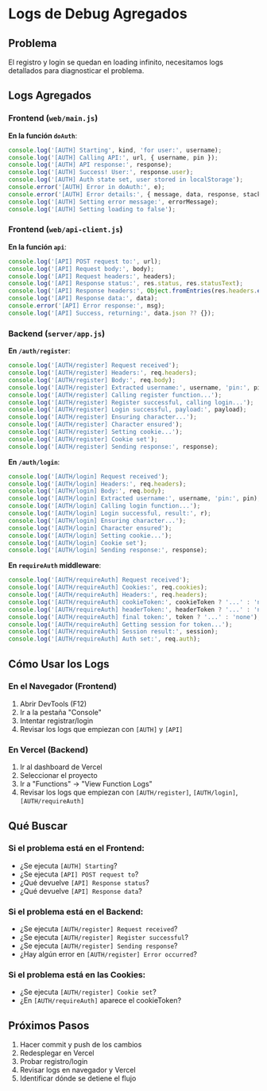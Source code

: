 # Logs de Debug Agregados

## Problema

El registro y login se quedan en loading infinito, necesitamos logs detallados para diagnosticar el problema.

## Logs Agregados

### Frontend (`web/main.js`)

**En la función `doAuth`**:
```javascript
console.log('[AUTH] Starting', kind, 'for user:', username);
console.log('[AUTH] Calling API:', url, { username, pin });
console.log('[AUTH] API response:', response);
console.log('[AUTH] Success! User:', response.user);
console.log('[AUTH] Auth state set, user stored in localStorage');
console.error('[AUTH] Error in doAuth:', e);
console.error('[AUTH] Error details:', { message, data, response, stack });
console.log('[AUTH] Setting error message:', errorMessage);
console.log('[AUTH] Setting loading to false');
```

### Frontend (`web/api-client.js`)

**En la función `api`**:
```javascript
console.log('[API] POST request to:', url);
console.log('[API] Request body:', body);
console.log('[API] Request headers:', headers);
console.log('[API] Response status:', res.status, res.statusText);
console.log('[API] Response headers:', Object.fromEntries(res.headers.entries()));
console.log('[API] Response data:', data);
console.error('[API] Error response:', msg);
console.log('[API] Success, returning:', data.json ?? {});
```

### Backend (`server/app.js`)

**En `/auth/register`**:
```javascript
console.log('[AUTH/register] Request received');
console.log('[AUTH/register] Headers:', req.headers);
console.log('[AUTH/register] Body:', req.body);
console.log('[AUTH/register] Extracted username:', username, 'pin:', pin);
console.log('[AUTH/register] Calling register function...');
console.log('[AUTH/register] Register successful, calling login...');
console.log('[AUTH/register] Login successful, payload:', payload);
console.log('[AUTH/register] Ensuring character...');
console.log('[AUTH/register] Character ensured');
console.log('[AUTH/register] Setting cookie...');
console.log('[AUTH/register] Cookie set');
console.log('[AUTH/register] Sending response:', response);
```

**En `/auth/login`**:
```javascript
console.log('[AUTH/login] Request received');
console.log('[AUTH/login] Headers:', req.headers);
console.log('[AUTH/login] Body:', req.body);
console.log('[AUTH/login] Extracted username:', username, 'pin:', pin);
console.log('[AUTH/login] Calling login function...');
console.log('[AUTH/login] Login successful, result:', r);
console.log('[AUTH/login] Ensuring character...');
console.log('[AUTH/login] Character ensured');
console.log('[AUTH/login] Setting cookie...');
console.log('[AUTH/login] Cookie set');
console.log('[AUTH/login] Sending response:', response);
```

**En `requireAuth` middleware**:
```javascript
console.log('[AUTH/requireAuth] Request received');
console.log('[AUTH/requireAuth] Cookies:', req.cookies);
console.log('[AUTH/requireAuth] Headers:', req.headers);
console.log('[AUTH/requireAuth] cookieToken:', cookieToken ? '...' : 'none');
console.log('[AUTH/requireAuth] headerToken:', headerToken ? '...' : 'none');
console.log('[AUTH/requireAuth] final token:', token ? '...' : 'none');
console.log('[AUTH/requireAuth] Getting session for token...');
console.log('[AUTH/requireAuth] Session result:', session);
console.log('[AUTH/requireAuth] Auth set:', req.auth);
```

## Cómo Usar los Logs

### En el Navegador (Frontend)
1. Abrir DevTools (F12)
2. Ir a la pestaña "Console"
3. Intentar registrar/login
4. Revisar los logs que empiezan con `[AUTH]` y `[API]`

### En Vercel (Backend)
1. Ir al dashboard de Vercel
2. Seleccionar el proyecto
3. Ir a "Functions" → "View Function Logs"
4. Revisar los logs que empiezan con `[AUTH/register]`, `[AUTH/login]`, `[AUTH/requireAuth]`

## Qué Buscar

### Si el problema está en el Frontend:
- ¿Se ejecuta `[AUTH] Starting`?
- ¿Se ejecuta `[API] POST request to`?
- ¿Qué devuelve `[API] Response status`?
- ¿Qué devuelve `[API] Response data`?

### Si el problema está en el Backend:
- ¿Se ejecuta `[AUTH/register] Request received`?
- ¿Se ejecuta `[AUTH/register] Register successful`?
- ¿Se ejecuta `[AUTH/register] Sending response`?
- ¿Hay algún error en `[AUTH/register] Error occurred`?

### Si el problema está en las Cookies:
- ¿Se ejecuta `[AUTH/register] Cookie set`?
- ¿En `[AUTH/requireAuth]` aparece el cookieToken?

## Próximos Pasos

1. Hacer commit y push de los cambios
2. Redesplegar en Vercel
3. Probar registro/login
4. Revisar logs en navegador y Vercel
5. Identificar dónde se detiene el flujo
